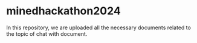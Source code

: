 # minedhackathon2024
In this repository, we are uploaded all the necessary documents related to the topic of chat with document.
